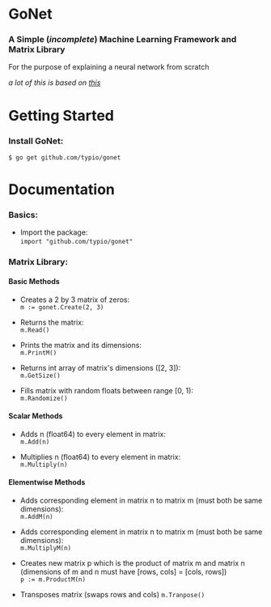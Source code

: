 # GoNet 

### A Simple (*incomplete*) Machine Learning Framework and Matrix Library
For the purpose of explaining a neural network from scratch

*a lot of this is based on [this](https://github.com/CodingTrain/Toy-Neural-Network-JS/tree/master/lib)*

# Getting Started
### Install GoNet:
```
$ go get github.com/typio/gonet
```

# Documentation
### Basics:
* Import the package:  
    `import "github.com/typio/gonet"`

### Matrix Library:

#### Basic Methods
* Creates a 2 by 3 matrix of zeros:  
    `m := gonet.Create(2, 3)`

* Returns the matrix:  
    `m.Read()`

* Prints the matrix and its dimensions:  
    `m.PrintM()`

* Returns int array of matrix's dimensions ([2, 3]):  
    `m.GetSize()`

* Fills matrix with random floats between range [0, 1):  
    `m.Randomize()`

#### Scalar Methods
* Adds n (float64) to every element in matrix:  
    `m.Add(n)`

* Multiplies n (float64) to every element in matrix:  
    `m.Multiply(n)`

#### Elementwise Methods
* Adds corresponding element in matrix n to matrix m (must both be same dimensions):  
    `m.AddM(n)`

* Adds corresponding element in matrix n to matrix m (must both be same dimensions):  
    `m.MultiplyM(n)`

* Creates new matrix p which is the product of matrix m and matrix n (dimensions of m and n must have [rows, cols] = [cols, rows])  
    `p := m.ProductM(n)`

* Transposes matrix (swaps rows and cols)
    `m.Tranpose()`